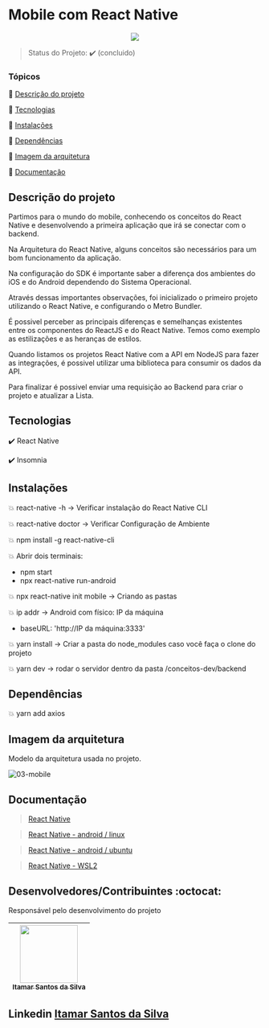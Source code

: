 <h1>Mobile com React Native</h1> 

<p align="center">
  <img src="https://img.shields.io/static/v1?label=Linguagem&message=REACT_NATIVE&color=purple&style=for-the-badge&logo=REACT_NATIVE"/>
</p>

> Status do Projeto: :heavy_check_mark: (concluido)

### Tópicos 

:small_blue_diamond: [Descrição do projeto](#descrição-do-projeto)

:small_blue_diamond: [Tecnologias](#tecnologias)

:small_blue_diamond: [Instalações](#instalações)

:small_blue_diamond: [Dependências](#dependências)

:small_blue_diamond: [Imagem da arquitetura](#imagem-da-arquitetura)

:small_blue_diamond: [Documentação](#documentação)

## Descrição do projeto 

<p align="justify">

Partimos para o mundo do mobile, conhecendo os conceitos do React Native e desenvolvendo a primeira aplicação que irá se conectar com o backend.

Na Arquitetura do React Native, alguns conceitos são necessários para um bom funcionamento da aplicação.

Na configuração do SDK é importante saber a diferença dos ambientes do iOS e do Android dependendo do Sistema Operacional.

Através dessas importantes observações, foi inicializado o primeiro projeto utilizando o React Native, e configurando o Metro Bundler.

É possivel perceber as principais diferenças e semelhanças existentes entre os componentes do ReactJS e do React Native. Temos como exemplo as estilizações e as heranças de estilos.

Quando listamos os projetos React Native com a API em NodeJS para fazer as integrações, é possivel utilizar uma biblioteca para consumir os dados da API.

Para finalizar é possivel enviar uma requisição ao Backend para criar o projeto e atualizar a Lista.
</p>

## Tecnologias

:heavy_check_mark: React Native

:heavy_check_mark: Insomnia

## Instalações

:boom: react-native -h -> Verificar instalação do React Native CLI

:boom: react-native doctor -> Verificar Configuração de Ambiente

:boom: npm install -g react-native-cli

:boom: Abrir dois terminais:
- npm start
- npx react-native run-android

:boom: npx react-native init mobile -> Criando as pastas

:boom: ip addr → Android com físico: IP da máquina
- baseURL: 'http://IP da máquina:3333'

:boom: yarn install -> Criar a pasta do node_modules caso você faça o clone do projeto

:boom: yarn dev -> rodar o servidor dentro da pasta /conceitos-dev/backend

## Dependências

:boom: yarn add axios

## Imagem da arquitetura

<p align="justify">
Modelo da arquitetura usada no projeto.
</p>

![03-mobile](https://user-images.githubusercontent.com/54650669/108788510-e97f3f80-7556-11eb-954b-6861132ef49a.png)
</p>

## Documentação

> <a href="https://react-native.rocketseat.dev/" target="_blank">React Native</a>

> <a href="https://react-native.rocketseat.dev/android/linux" target="_blank">React Native - android / linux</a>

> <a href="https://medium.com/nerdzao/configurando-react-native-com-android-studio-no-ubuntu-18-04-e305f386f4b7" target="_blank">React Native - android / ubuntu</a>

> <a href="https://www.notion.so/Configurando-ambiente-React-Native-no-WSL2-ea5761716caa421fac2883d49cb53f4c" target="_blank">React Native - WSL2</a>

## Desenvolvedores/Contribuintes :octocat:

Responsável pelo desenvolvimento do projeto

| [<img src="https://avatars0.githubusercontent.com/u/54650669?s=460&u=256c0c28b9d5560d21d734ceedb09439a7521cc2&v=4" width=115><br><sub>Itamar Santos da Silva</sub>](https://github.com/itamar1986) |
| :---: |

## Linkedin <a href="https://www.linkedin.com/in/itamar-santos-da-silva-463b0a176" target="_blank"> Itamar Santos da Silva</a>
